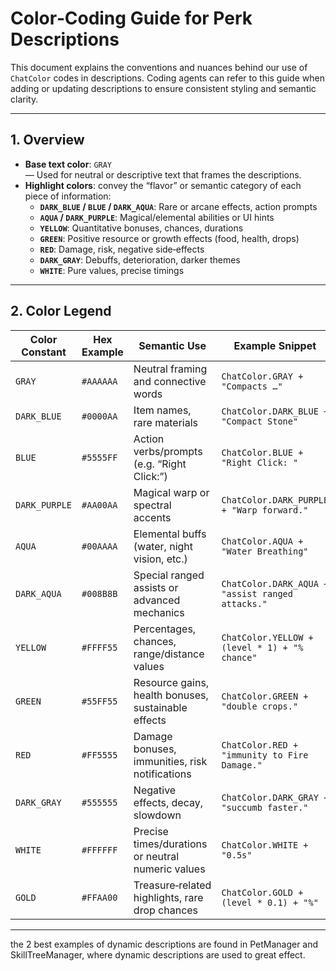 # Color‑Coding Guide for Perk Descriptions

This document explains the conventions and nuances behind our use of `ChatColor` codes in descriptions. Coding agents can refer to this guide when adding or updating descriptions to ensure consistent styling and semantic clarity.

---

## 1. Overview

- **Base text color**: `GRAY`  
  — Used for neutral or descriptive text that frames the descriptions.
- **Highlight colors**: convey the “flavor” or semantic category of each piece of information:
    - **`DARK_BLUE` / `BLUE` / `DARK_AQUA`**: Rare or arcane effects, action prompts
    - **`AQUA` / `DARK_PURPLE`**: Magical/elemental abilities or UI hints
    - **`YELLOW`**: Quantitative bonuses, chances, durations
    - **`GREEN`**: Positive resource or growth effects (food, health, drops)
    - **`RED`**: Damage, risk, negative side‑effects
    - **`DARK_GRAY`**: Debuffs, deterioration, darker themes
    - **`WHITE`**: Pure values, precise timings

---

## 2. Color Legend

| Color Constant     | Hex Example | Semantic Use                                    | Example Snippet                                                       |
|--------------------|-------------|-------------------------------------------------|------------------------------------------------------------------------|
| `GRAY`             | `#AAAAAA`   | Neutral framing and connective words            | `ChatColor.GRAY + "Compacts …"`                                       |
| `DARK_BLUE`        | `#0000AA`   | Item names, rare materials                      | `ChatColor.DARK_BLUE + "Compact Stone"`                               |
| `BLUE`             | `#5555FF`   | Action verbs/prompts (e.g. “Right Click:”)      | `ChatColor.BLUE + "Right Click: "`                                     |
| `DARK_PURPLE`      | `#AA00AA`   | Magical warp or spectral accents                | `ChatColor.DARK_PURPLE + "Warp forward."`                             |
| `AQUA`             | `#00AAAA`   | Elemental buffs (water, night vision, etc.)     | `ChatColor.AQUA + "Water Breathing"`                                   |
| `DARK_AQUA`        | `#008B8B`   | Special ranged assists or advanced mechanics    | `ChatColor.DARK_AQUA + "assist ranged attacks."`                      |
| `YELLOW`           | `#FFFF55`   | Percentages, chances, range/distance values     | `ChatColor.YELLOW + (level * 1) + "% chance"`                         |
| `GREEN`            | `#55FF55`   | Resource gains, health bonuses, sustainable effects | `ChatColor.GREEN + "double crops."`                                |
| `RED`              | `#FF5555`   | Damage bonuses, immunities, risk notifications  | `ChatColor.RED + "immunity to Fire Damage."`                          |
| `DARK_GRAY`        | `#555555`   | Negative effects, decay, slowdown               | `ChatColor.DARK_GRAY + "succumb faster."`                              |
| `WHITE`            | `#FFFFFF`   | Precise times/durations or neutral numeric values | `ChatColor.WHITE + "0.5s"`                                           |
| `GOLD`             | `#FFAA00`   | Treasure‑related highlights, rare drop chances  | `ChatColor.GOLD + (level * 0.1) + "%"`                                 |

---
the 2 best examples of dynamic descriptions are found in PetManager and SkillTreeManager, where dynamic descriptions are used to great effect.